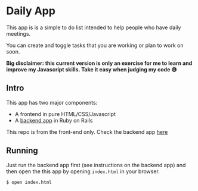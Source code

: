 # Daily App

This app is is a simple to do list intended to help people who have daily meetings.

You can create and toggle tasks that you are working or plan to work on soon.

**Big disclaimer: this current version is only an exercise for me to learn and improve my Javascript skills. Take it easy when judging my code 😅**

## Intro

This app has two major components: 
- A frontend in pure HTML/CSS/Javascript
- A [backend app](https://github.com/IgorMarques/today_i_backend) in Ruby on Rails

This repo is from the front-end only. Check the backend app [here](https://github.com/IgorMarques/today_i_backend)

## Running

Just run the backend app first (see instructions on the backend app)
and then open the this app by opening `index.html` in your browser.

```shell
$ open index.html
```